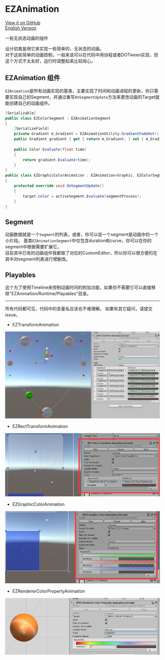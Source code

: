 # EZAnimation

[View it on GitHub](https://github.com/EZhex1991/EZAnimation)  
[English Version](README.md)  

一些无状态动画的组件

设计初衷是用它来实现一些简单的、无状态的动画。  
对于这些简单的动画控制，一般来说可以在代码中用协程或者DOTween实现，但这个方式不太友好，运行时调整起来比较闹心。

## EZAnimation 组件

`EZAnimation`是所有动画实现的基类，主要实现了时间和动画进程的更新，你只需要实现自己的Segment，并通过重写`OnSegmentUpdate`方法来更改动画的Target就能创建自己的动画组件。

``` C#
[Serializable]
public class EZColorSegment : EZAnimationSegment
{
    [SerializeField]
    private Gradient m_Gradient = EZAnimationUtility.GradientFadeOut();
    public Gradient gradient { get { return m_Gradient; } set { m_Gradient = value; } }

    public Color Evaluate(float time)
    {
        return gradient.Evaluate(time);
    }
}
public class EZGraphicColorAnimation : EZAnimation<Graphic, EZColorSegment>
{
    protected override void OnSegmentUpdate()
    {
        target.color = activeSegment.Evaluate(segmentProcess);
    }
}
```

## Segment

动画数据就是一个`Segment`的列表，或者，你可以说一个segment是动画中的一个小片段。
基类`EZAnimationSegment`中仅包含duration和curve，你可以在你的segment中根据需要扩展它。  
目前其中已有的动画组件我都做了对应的CustomEditor，所以你可以很方便的在其中对segment列表进行增删改。

## Playables

这个为了使用Timeline来控制动画时间的附加功能，如果你不需要它可以直接移除"EZAnimation/Runtime/Playables"目录。

---

所有代码都可见，代码中的变量名应该也不难理解。
如果有其它疑问，请提交issue。

- EZTransformAnimation

![EZTransformAnimation](.SamplePicture/EZTransformAnimation.png)

- EZRectTransformAnimation

![EZRectTransformAnimation](.SamplePicture/EZRectTransformAnimation.png)

- EZGraphicColorAnimation

![EZGraphicColorAnimation](.SamplePicture/EZGraphicColorAnimation.png)

- EZRendererColorPropertyAnimation

![EZRendererColorPropertyAnimation](.SamplePicture/EZRendererColorPropertyAnimation.png)
